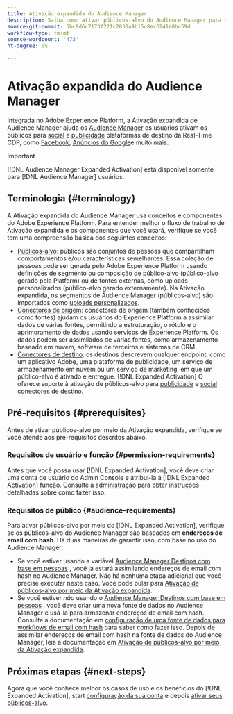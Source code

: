 ```yaml
---
title: Ativação expandida do Audience Manager
description: Saiba como ativar públicos-alvo do Audience Manager para destinos sociais e de publicidade, por meio da Ativação expandida do Audience Manager.
source-git-commit: 5bc8d6c7173f221c2830a9b15c8ec6241e8bc59d
workflow-type: tm+mt
source-wordcount: '473'
ht-degree: 0%

---
```



# Ativação expandida do Audience Manager

Integrada no Adobe Experience Platform, a Ativação expandida de Audience Manager ajuda os [Audience Manager](https://experienceleague.adobe.com/en/docs/audience-manager/user-guide/aam-home) os usuários ativam os públicos para [social](../destinations/catalog/social/overview.md) e [publicidade](../destinations/catalog/advertising/overview.md) plataformas de destino da Real-Time CDP, como [Facebook](../destinations/catalog/social/facebook.md), [Anúncios do Google](../destinations/catalog/advertising/google-ads-destination.md)e muito mais.

>[!IMPORTANT]
>
>[!DNL Audience Manager Expanded Activation] está disponível somente para [!DNL Audience Manager] usuários.

## Terminologia {#terminology}

A Ativação expandida do Audience Manager usa conceitos e componentes do Adobe Experience Platform. Para entender melhor o fluxo de trabalho de Ativação expandida e os componentes que você usará, verifique se você tem uma compreensão básica dos seguintes conceitos:

* [Públicos-alvo](../segmentation/ui/overview.md): públicos são conjuntos de pessoas que compartilham comportamentos e/ou características semelhantes. Essa coleção de pessoas pode ser gerada pelo Adobe Experience Platform usando definições de segmento ou composição de público-alvo (público-alvo gerado pela Platform) ou de fontes externas, como uploads personalizados (público-alvo gerado externamente). Na Ativação expandida, os segmentos de Audience Manager (públicos-alvo) são importados como [uploads personalizados](../segmentation/ui/overview.md#import-audience).
* [Conectores de origem](../sources/home.md): conectores de origem (também conhecidos como fontes) ajudam os usuários do Experience Platform a assimilar dados de várias fontes, permitindo a estruturação, o rótulo e o aprimoramento de dados usando serviços de Experience Platform. Os dados podem ser assimilados de várias fontes, como armazenamento baseado em nuvem, software de terceiros e sistemas de CRM.
* [Conectores de destino](../destinations/home.md): os destinos descrevem qualquer endpoint, como um aplicativo Adobe, uma plataforma de publicidade, um serviço de armazenamento em nuvem ou um serviço de marketing, em que um público-alvo é ativado e entregue. [!DNL Expanded Activation] O oferece suporte à ativação de públicos-alvo para [publicidade](../destinations/catalog/advertising/overview.md) e [social](../destinations/catalog/social/overview.md) conectores de destino.

## Pré-requisitos {#prerequisites}

Antes de ativar públicos-alvo por meio da Ativação expandida, verifique se você atende aos pré-requisitos descritos abaixo.

### Requisitos de usuário e função {#permission-requirements}

Antes que você possa usar [!DNL Expanded Activation], você deve criar uma conta de usuário do Admin Console e atribuí-la à [!DNL Expanded Activation] função. Consulte a [administração](administration.md) para obter instruções detalhadas sobre como fazer isso.

### Requisitos de público {#audience-requirements}

Para ativar públicos-alvo por meio do [!DNL Expanded Activation], verifique se os públicos-alvo do Audience Manager são baseados em **endereços de email com hash**. Há duas maneiras de garantir isso, com base no uso do Audience Manager:

* Se você estiver usando a variável [Audience Manager Destinos com base em pessoas](https://experienceleague.adobe.com/en/docs/audience-manager/user-guide/features/destinations/people-based/people-based-destinations-overview) , você já estará assimilando endereços de email com hash no Audience Manager. Não há nenhuma etapa adicional que você precise executar neste caso. Você pode pular para [Ativação de públicos-alvo por meio da Ativação expandida](activate-audiences.md).
* Se você estiver _não_ usando o [Audience Manager Destinos com base em pessoas](https://experienceleague.adobe.com/en/docs/audience-manager/user-guide/features/destinations/people-based/people-based-destinations-overview) , você deve criar uma nova fonte de dados no Audience Manager e usá-la para armazenar endereços de email com hash. Consulte a documentação em [configuração de uma fonte de dados para workflows de email com hash](https://experienceleague.adobe.com/en/docs/audience-manager/user-guide/features/data-sources/create-data-source-hashed-emails) para saber como fazer isso. Depois de assimilar endereços de email com hash na fonte de dados do Audience Manager, leia a documentação em [Ativação de públicos-alvo por meio da Ativação expandida](activate-audiences.md).

## Próximas etapas {#next-steps}

Agora que você conhece melhor os casos de uso e os benefícios do [!DNL Expanded Activation], start [configuração da sua conta](administration.md) e depois [ativar seus públicos-alvo](activate-audiences.md).

